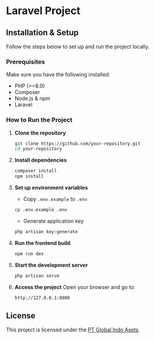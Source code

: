 # Laravel Project

## Installation & Setup

Follow the steps below to set up and run the project locally.

### Prerequisites

Make sure you have the following installed:

-   PHP (>=8.0)
-   Composer
-   Node.js & npm
-   Laravel

### How to Run the Project

1. **Clone the repository**

    ```sh
    git clone https://github.com/your-repository.git
    cd your-repository
    ```

2. **Install dependencies**

    ```sh
    composer install
    npm install
    ```

3. **Set up environment variables**

    - Copy `.env.example` to `.env`

    ```sh
    cp .env.example .env
    ```

    - Generate application key

    ```sh
    php artisan key:generate
    ```

4. **Run the frontend build**

    ```sh
    npm run dev
    ```

5. **Start the development server**

    ```sh
    php artisan serve
    ```

6. **Access the project**
   Open your browser and go to:
    ```
    http://127.0.0.1:8000
    ```

## License

This project is licensed under the [PT Global Indo Asets](LICENSE).
